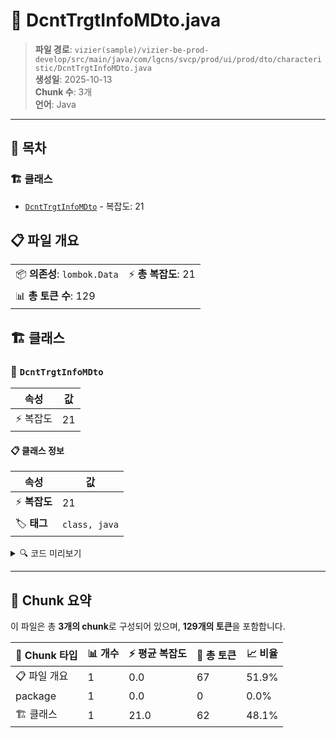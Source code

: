 # 📄 DcntTrgtInfoMDto.java

> **파일 경로**: `vizier(sample)/vizier-be-prod-develop/src/main/java/com/lgcns/svcp/prod/ui/prod/dto/characteristic/DcntTrgtInfoMDto.java`  
> **생성일**: 2025-10-13  
> **Chunk 수**: 3개  
> **언어**: Java
---

## 📑 목차

### 🏗️ 클래스
- [`DcntTrgtInfoMDto`](#class-dcnttrgtinfomdto) - 복잡도: 21

## 📋 파일 개요

| | |
|--|--|
| 📦 **의존성**: `lombok.Data` | ⚡ **총 복잡도**: 21 |
| 📊 **총 토큰 수**: 129 |  |



## 🏗️ 클래스

### <a id="class-dcnttrgtinfomdto"></a>🎯 `DcntTrgtInfoMDto`

| 속성 | 값 |
|------|----|
| ⚡ 복잡도 | 21 |



#### 📋 클래스 정보

| 속성 | 값 |
|------|----|
| ⚡ **복잡도** | 21 || 📍 **라인 범위** | 6-6 |
| 🏷️ **태그** | `class, java` |

<details>
<summary>🔍 코드 미리보기</summary>

```java
public class DcntTrgtInfoMDto {
	private String prodUuid;
	private String dcntTrgtInfoCd;
	private String dcntTrgtInfoNm;
	private String dcntTrgtItemSno;
	private String valdStrtDtm;
	private String valdEndDtm;
	private String offrGrpCd;
	private String prodCd;
	private String ratCd;
	private String svcFctrCd;
	private String billItemLclsCd;
	private String billItemMclsCd;
	private String billItemCd;
	private String dcntTrgtChrgKdCd;
	private String rgstUsr;
	private String rgstDtm;
	private String updUsr;
	private String updDtm;
	private String type;
}...
```

**Chunk 정보**
- 🆔 **ID**: `3ba92c4d5be1`
- 📍 **라인**: 6-6
- 📊 **토큰**: 62
- 🏷️ **태그**: `class, java`

</details>

---





## 🧩 Chunk 요약

이 파일은 총 **3개의 chunk**로 구성되어 있으며, **129개의 토큰**을 포함합니다.

| 🧩 Chunk 타입 | 📊 개수 | ⚡ 평균 복잡도 | 📝 총 토큰 | 📈 비율 |
|---------------|--------|-------------|----------|--------|
| 📋 파일 개요 | 1 | 0.0 | 67 | 51.9% |
| package | 1 | 0.0 | 0 | 0.0% |
| 🏗️ 클래스 | 1 | 21.0 | 62 | 48.1% |

